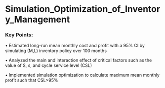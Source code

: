 # Simulation_Optimization_of_Inventory_Management

### Key Points:
•	Estimated long-run mean monthly cost and profit with a 95% CI by simulating (M,L) inventory policy over 100 months

•	Analyzed the main and interaction effect of critical factors such as the value of S, s, and cycle service level (CSL)

•	Implemented simulation optimization to calculate maximum mean monthly profit such that CSL>95%
